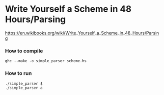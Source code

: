 # Write Yourself a Scheme in 48 Hours/Parsing

https://en.wikibooks.org/wiki/Write_Yourself_a_Scheme_in_48_Hours/Parsing


### How to compile

    ghc --make -o simple_parser scheme.hs

### How to run

    ./simple_parser $
    ./simple_parser a

